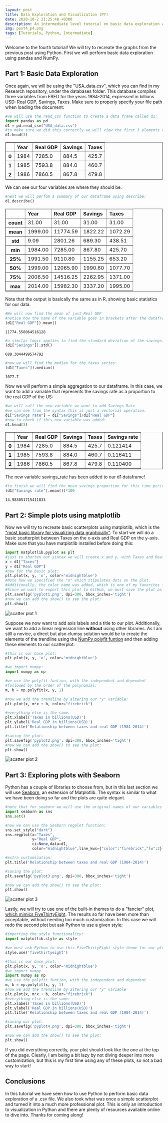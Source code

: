```yaml
---
layout: post
title: Data Exploration and Visualization (PY)
date: 2020-10-2 21:25:48 +0300
description: An intermediate level tutorial on basic data exploration and plots
img: post4_p4.png
tags: [Tutorials, Python, Intermediate]
---
```


Welcome to the fourth tutorial! We will try to recreate the graphs from the previous post using Python. First we will perform basic data exploration using pandas and NumPy. 

## Part 1: Basic Data Exploration

Once again, we will be using the "USA_data.csv", which you can find in my Research repository, under the databases folder. This database compiles three variables from FRED for the years 1984-2014, expressed in billions USD: Real GDP, Savings, Taxes. Make sure to properly specify your file path when loading the document: 


```python
#we will use the read_csv function to create a data frame called d1:
import pandas as pd
d1 = pd.read_csv("USA_data.csv")
#to make sure we did this correctly we will view the first 3 elements of d1:
d1.head(3)
```



<table border="1" class="dataframe">
  <thead>
    <tr style="text-align: left;">
      <th></th>
      <th>Year</th>
      <th>Real GDP</th>
      <th>Savings</th>
      <th>Taxes</th>
    </tr>
  </thead>
  <tbody>
    <tr>
      <th>0</th>
      <td>1984</td>
      <td>7285.0</td>
      <td>884.5</td>
      <td>425.7</td>
    </tr>
    <tr>
      <th>1</th>
      <td>1985</td>
      <td>7593.8</td>
      <td>884.0</td>
      <td>460.7</td>
    </tr>
    <tr>
      <th>2</th>
      <td>1986</td>
      <td>7860.5</td>
      <td>867.8</td>
      <td>479.8</td>
    </tr>
  </tbody>
</table>


We can see our four variables are where they should be. 

```python
#next we will perfom a summary of our dataframe using describe:
d1.describe()
```





<table border="1" class="dataframe">
  <thead>
    <tr style="text-align: left;">
      <th></th>
      <th>Year</th>
      <th>Real GDP</th>
      <th>Savings</th>
      <th>Taxes</th>
    </tr>
  </thead>
  <tbody>
    <tr>
      <th>count</th>
      <td>31.00</td>
      <td>31.00</td>
      <td>31.00</td>
      <td>31.00</td>
    </tr>
    <tr>
      <th>mean</th>
      <td>1999.00</td>
      <td>11774.59</td>
      <td>1822.22</td>
      <td>1072.29</td>
    </tr>
    <tr>
      <th>std</th>
      <td>9.09</td>
      <td>2801.26</td>
      <td>689.30</td>
      <td>438.51</td>
    </tr>
    <tr>
      <th>min</th>
      <td>1984.00</td>
      <td>7285.00</td>
      <td>867.80</td>
      <td>425.70</td>
    </tr>
    <tr>
      <th>25%</th>
      <td>1991.50</td>
      <td>9110.80</td>
      <td>1155.25</td>
      <td>653.20</td>
    </tr>
    <tr>
      <th>50%</th>
      <td>1999.00</td>
      <td>12065.90</td>
      <td>1990.60</td>
      <td>1077.70</td>
    </tr>
    <tr>
      <th>75%</th>
      <td>2006.50</td>
      <td>14516.25</td>
      <td>2262.95</td>
      <td>1371.00</td>
    </tr>
    <tr>
      <th>max</th>
      <td>2014.00</td>
      <td>15982.30</td>
      <td>3337.20</td>
      <td>1995.00</td>
    </tr>
  </tbody>
</table>


Note that the output is basically the same as in R, showing basic statistics for our data.

```python
#We will now find the mean of just Real GDP 
#notice how the name of the variable goes in brackets after the dataframe d1:
(d1["Real GDP"]).mean()
```




    11774.558064516128




```python
#a similar logic applies to find the standard deviation of the savings:
(d1["Savings"]).std()
```




    689.3044499574792




```python
#now we will find the median for the taxes series:
(d1["Taxes"]).median()
```




    1077.7



Now we will perform a simple aggregation to our dataframe. In this case, we want to add a variable that represents the savings rate as a proportion to the real GDP of the US:


```python
#we will call the new variable we want to add Savings Rate 
#we can see from the syntax this is just a vectorial operation:
d1["Savings rate"] = d1["Savings"]/d1["Real GDP"]
#now to check if this new variable was added:
d1.head(3)
```




<table border="1" class="dataframe">
  <thead>
    <tr style="text-align: left;">
      <th></th>
      <th>Year</th>
      <th>Real GDP</th>
      <th>Savings</th>
      <th>Taxes</th>
      <th>Savings rate</th>
    </tr>
  </thead>
  <tbody>
    <tr>
      <th>0</th>
      <td>1984</td>
      <td>7285.0</td>
      <td>884.5</td>
      <td>425.7</td>
      <td>0.121414</td>
    </tr>
    <tr>
      <th>1</th>
      <td>1985</td>
      <td>7593.8</td>
      <td>884.0</td>
      <td>460.7</td>
      <td>0.116411</td>
    </tr>
    <tr>
      <th>2</th>
      <td>1986</td>
      <td>7860.5</td>
      <td>867.8</td>
      <td>479.8</td>
      <td>0.110400</td>
    </tr>
  </tbody>
</table>


The new variable savings_rate has been added to our d1 dataframe!


```python
#to finish we will find the mean savings proportion for this time period:
(d1["Savings rate"].mean())*100
```




    14.983051715411833



## Part 2: Simple plots using matplotlib

Now we will try to recreate basic scatterplots using matplotlib, which is the ["most basic library for visualizing data graphically"](https://towardsdatascience.com/complete-guide-to-data-visualization-with-python-2dd74df12b5e). To start we will do a basic scatterplot between Taxes on the x-axis and Real GDP on the y-axis. Make sure that you have matplotlib installed before doing this:


```python
import matplotlib.pyplot as plt
#just to shorten our sintax we will create x and y, with Taxes and Real GDP respectively:
x = d1["Taxes"]
y = d1["Real GDP"]
#now for the basic plot:
plt.plot(x, y, 'o', color='midnightblue')
#Note how we specified the "o" which stipulates dots on the plot. 
#Additionally, the color name was added, which is one of my favorites for plots
#Since we want to export this plot to GitHub, we must save the plot as a png file:
plt.savefig('pyplot1.png', dpi=300, bbox_inches='tight')
#now we can add the show() to see the plot:
plt.show()
```


![scatter plot 1]({{site.baseurl}}/assets/img/post4_p1.png)


Suppose we now want to add axis labels and a title to our plot. Additionally, we want to add a linear regression line **without** using other libraries. As I am still a novice, a direct but also clumsy solution would be to create the elements of the trendline using the [NumPy polyfit funtion](https://numpy.org/doc/stable/reference/generated/numpy.polyfit.html) and then adding these elements to our scatterplot:


```python
#this is our base plot: 
plt.plot(x, y, 'o', color='midnightblue')

#we import numpy:
import numpy as np

#we use the polyfit funtion, with the independent and dependent
#followed by the order of the polynomial:
m, b = np.polyfit(x, y, 1)

#now we add the trendline by altering our "y" variable:
plt.plot(x, m*x + b, color="firebrick")

#everything else is the same: 
plt.xlabel('Taxes in billions(USD)')
plt.ylabel('Real GDP in billions(USD)')
plt.title('Relationship between taxes and real GDP (1984-2014)')

#saving the plot: 
plt.savefig('pyplot2.png', dpi=300, bbox_inches='tight')
#now we can add the show() to see the plot:
plt.show()
```


    
![scatter plot 2]({{site.baseurl}}/assets/img/post4_p2.png)
    


## Part 3: Exploring plots with Seaborn
Python has a couple of libraries to choose from, but in this last section we will use [Seaborn](https://seaborn.pydata.org/tutorial/aesthetics.html), an extension of Matplotlib. The syntax is similar to what we have been doing so far and the plots are quite elegant. 


```python
#note that for seaborn we will use the original names of our variables in the syntax:
import seaborn as sns
sns.set()

#now we can use the Seaborn regplot function:
sns.set_style("dark")
sns.regplot(x="Taxes",
            y="Real GDP", 
            ci=None,data=d1,
            color="midnightblue",line_kws={"color":"firebrick","lw":2})

#extra customization:
plt.title('Relationship between taxes and real GDP (1984-2014)')

#saving the plot: 
plt.savefig('pyplot3.png', dpi=300, bbox_inches='tight')

#now we can add the show() to see the plot:
plt.show()
```


![scatter plot 3]({{site.baseurl}}/assets/img/post4_p3.png)

    


Lastly, we will try to use one of the built-in themes to do a "fancier" plot, [which mimics FiveThirtyEight](https://www.dataquest.io/blog/making-538-plots/). The results so far have been more than acceptable, without needing too much customization. In this case we will redo the second plot but ask Python to use a given style:


```python
#importing the style functionality:
import matplotlib.style as style

#we must ask Python to use this FiveThirtyEight style theme for our plot:
style.use('fivethirtyeight')

#this is our base plot: 
plt.plot(x, y, 'o', color='midnightblue')
#we import numpy
import numpy as np
#we use the polyfit funtion, with the independent and dependent
m, b = np.polyfit(x, y, 1)
#now we add the trendline by altering our "y" variable
plt.plot(x, m*x + b, color="firebrick")
#everything else is the same: 
plt.xlabel('Taxes in billions(USD)')
plt.ylabel('Real GDP in billions(USD)')
plt.title('Relationship between taxes and real GDP (1984-2014)')

#saving our plot:
plt.savefig('pyplot4.png', dpi=300, bbox_inches='tight')

#now we can add the show() to see the plot:
plt.show()
```



If you did everything correctly, your plot should look like the one at the top of the page. Clearly, I am being a bit lazy by not diving deeper into more customization, but this is my first time using any of these plots, so not a bad way to start!

## Conclusions
In this tutorial we have seen how to use Python to perform basic data exploration of a .csv file. We also took what was once a simple scatterplot and turned it into a much more professional plot. This is only an introduction to visualization in Python and there are plenty of resources available online to dive into. Thanks for coming along!
